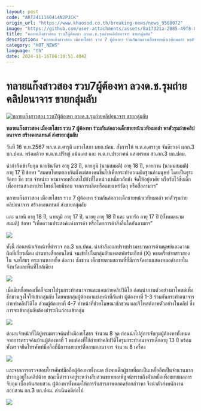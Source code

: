 ```yaml
---
layout: post
code: "ART2411160414N2PJCK"
origin_url: "https://www.khaosod.co.th/breaking-news/news_9508072"
image: "https://github.com/user-attachments/assets/8a17321a-2085-49f8-8cc5-060056932474"
title: "ทลายแก๊งสาวสอง รวบ7ผู้ต้องหา ลวงด.ช.รุมถ่ายคลิปอนาจาร ขายกลุ่มลับ"
description: "ทลายแก๊งสาวสอง เมืองยโสธร รวบ 7 ผู้ต้องหา ร่วมกันล่อลวงเด็กชายหน้าเวทีหมอลำ พาตัวรุมถ่ายคลิปอนาจาร สร้างคอนเทนต์ ส่งขายกลุ่มลับ"
category: "HOT_NEWS"
language: "th"
date: 2024-11-16T06:10:51.404Z
---
```


# ทลายแก๊งสาวสอง รวบ7ผู้ต้องหา ลวงด.ช.รุมถ่ายคลิปอนาจาร ขายกลุ่มลับ

[![ทลายแก๊งสาวสอง รวบ7ผู้ต้องหา ลวงด.ช.รุมถ่ายคลิปอนาจาร ขายกลุ่มลับ](https://www.khaosod.co.th/wpapp/uploads/2024/11/Two-girl-gang.jpg "ทลายแก๊งสาวสอง รวบ7ผู้ต้องหา ลวงด.ช.รุมถ่ายคลิปอนาจาร ขายกลุ่มลับ")](https://www.khaosod.co.th/wpapp/uploads/2024/11/Two-girl-gang.jpg)

**ทลายแก๊งสาวสอง เมืองยโสธร รวบ 7 ผู้ต้องหา ร่วมกันล่อลวงเด็กชายหน้าเวทีหมอลำ พาตัวรุมถ่ายคลิปอนาจาร สร้างคอนเทนต์ ส่งขายกลุ่มลับ**

วันที่ 16 พ.ย.2567 พล.ต.ต.ศารุติ แขวงโสภา ผบก.ปคม. สั่งการให้ พ.ต.อ.ศราวุธ จันต๊ะวงค์ ผกก.3 บก.ปคม. พร้อมด้วย พ.ต.ท.ปรัชญ์ แม้นเดช และ พ.ต.ท.ประเวศน์ แสงพรหม สว.กก.3 บก.ปคม.

นำกำลังเข้าจับกุม นายชินวัตร อายุ 23 ปี, นายภูมิ (นามสมมติ) อายุ 18 ปี, นายกาน (นามมสมมติ) อายุ 17 ปี ข้อหา “สมคบโดยตกลงกันตั้งแต่สองคนขึ้นไปเพื่อกระทำความผิดฐานค้ามนุษย์ โดยเป็นธุระจัดหา ซื้อ ขาย จำหน่าย พามาจากหรือส่งไปยังที่ใดหน่วงเหนี่ยวกักขัง จัดให้อยู่อาศัย หรือรับไว้ซึ่งเด็ก เพื่อการแสวงหาประโยชน์โดยมิชอบ จากการผลิตหรือเผยแพร่วัตถุ หรือสื่อลามกฯ”

ทลายแก๊งสาวสอง เมืองยโสธร รวบ 7 ผู้ต้องหา ร่วมกันล่อลวงเด็กชายหน้าเวทีหมอลำ พาตัวรุมถ่ายคลิปอนาจาร สร้างคอนเทนต์ ส่งขายกลุ่มลับ

และ นายนิ อายุ 18 ปี, นายภูมิ อายุ 17 ปี, นายยุ อายุ 18 ปี และ นายรัก อายุ 17 ปี (ทั้งหมดนามสมมติ) ข้อหา “เพื่อความประสงค์แห่งการค้า หรือโดยการค้าสิ่งอื่นใดอันลามกฯ”

[![](https://www.khaosod.co.th/wpapp/uploads/2024/11/16-สาว6.jpg)](https://www.khaosod.co.th/wpapp/uploads/2024/11/16-สาว6.jpg)

ทั้งนี้ ก่อนหน้าเจ้าหน้าที่ตำรวจ กก.3 บก.ปคม. นำกำลังออกปราบปรามขบวนการค้ามนุษย์และความผิดที่เกี่ยวเนื่อง ผ่านทางสื่อออนไลน์ จนเข้าไปในกลุ่มลับแพลตฟอร์มเอ็กซ์ (X) พบเครือข่ายสาวสองใน จ.ยโสธร ตระเวนหาเหยื่อ ล่อลวง ชักชวน เด็กชายตามสถานที่ที่มีการจัดงานแสดงหมอลำภายในจังหวัดและพื้นที่ใกล้เคียง

[![](https://www.khaosod.co.th/wpapp/uploads/2024/11/16-สาว5.jpg)](https://www.khaosod.co.th/wpapp/uploads/2024/11/16-สาว5.jpg)

เมื่อมีเหยื่อหลงเชื่อก็จะพาไปรุมกระทำอนาจารและแอบถ่ายคลิปวิดีโอ ก่อนนำภาพตัวอย่างมาโพสต์เพื่อชักชวนจูงใจให้เข้ากลุ่มลับ โดยพบกลุ่มผู้ต้องหาแบ่งหน้าที่กันทำ ผู้ต้องหาที่ 1-3 ร่วมกันกระทำอนาจาร ถ่ายทำคลิปวิดีโอ ส่วนผู้ต้องหาที่ 4-7 ทำหน้าที่ช่วยโฆษณาชักชวน และรีโพสต์ภาพตัวอย่างในคลิป ซึ่งการจะเข้ากลุ่มลับต้องชำระเงินก่อนเข้ากลุ่ม

[![](https://www.khaosod.co.th/wpapp/uploads/2024/11/16-สาว3.jpg)](https://www.khaosod.co.th/wpapp/uploads/2024/11/16-สาว3.jpg)

ต่อมาเจ้าหน้าที่ได้ปูพรมตรวจค้นทั่วเมืองยโสธร จำนวน 8 จุด ก่อนนำไปสู่การจับกุมผู้ต้องหาทั้งหมด จากการตรวจค้นบ้านผู้ต้องหาที่ 1 พบห้องที่ใช้ถ่ายทำคลิปวิดีโอรุมกระทำอนาจารเด็กอายุ 13 ปี พร้อมทั้งตรวจยึดโทรศัพท์มือถือที่มีการเผยแพร่สื่อลามกอนาจาร จำนวน 8 เครื่อง

[![](https://www.khaosod.co.th/wpapp/uploads/2024/11/16-สาว2.jpg)](https://www.khaosod.co.th/wpapp/uploads/2024/11/16-สาว2.jpg)

และจากการตรวจสอบโทรศัพท์มือถือผู้ต้องหาทั้งหมด ยังพบเด็กผู้ชายที่ตกเป็นเหยื่ออีกเป็นจำนวนมากปรากฏอยู่ในคลิปด้วย ขณะนี้ตำรวจอยู่ระหว่างสืบสวนขยายผลพิสูจน์ทราบถึงตัวเหยื่อเพื่อขยายผลการจับกุม เบื้องต้นสอบสวน ผู้ต้องหาทั้งหมดให้การรับสารภาพตลอดข้อกล่าวหา จึงนำตัวส่งพนักงานสอบสวน กก.3 บก.ปคม. ดำเนินคดีต่อไป

[![](https://www.khaosod.co.th/wpapp/uploads/2024/11/16-สาว4.jpg)](https://www.khaosod.co.th/wpapp/uploads/2024/11/16-สาว4.jpg)
